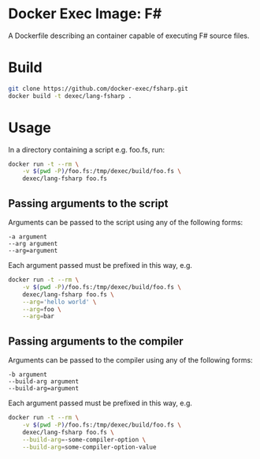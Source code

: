 # Docker Exec Image: F#

A Dockerfile describing an container capable of executing F# source files.

# Build

```sh
git clone https://github.com/docker-exec/fsharp.git
docker build -t dexec/lang-fsharp .
```

# Usage

In a directory containing a script e.g. foo.fs, run:

```sh
docker run -t --rm \
    -v $(pwd -P)/foo.fs:/tmp/dexec/build/foo.fs \
    dexec/lang-fsharp foo.fs
```

## Passing arguments to the script

Arguments can be passed to the script using any of the following forms:

```
-a argument
--arg argument
--arg=argument
```

Each argument passed must be prefixed in this way, e.g.

```sh
docker run -t --rm \
    -v $(pwd -P)/foo.fs:/tmp/dexec/build/foo.fs \
    dexec/lang-fsharp foo.fs \
    --arg='hello world' \
    --arg=foo \
    --arg=bar
```

## Passing arguments to the compiler

Arguments can be passed to the compiler using any of the following forms:

```
-b argument
--build-arg argument
--build-arg=argument
```

Each argument passed must be prefixed in this way, e.g.

```sh
docker run -t --rm \
    -v $(pwd -P)/foo.fs:/tmp/dexec/build/foo.fs \
    dexec/lang-fsharp foo.fs \
    --build-arg=-some-compiler-option \
    --build-arg=some-compiler-option-value
```
